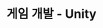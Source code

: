 ---
title:  "게임 개발 - Unity"
excerpt: "Unity"

categories:
  - 게임개발
tags:
  - UNITY
  - GAME DEVELOP
last_modified_at: 2020-03-22
---